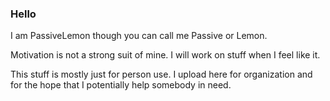 ### Hello
I am PassiveLemon though you can call me Passive or Lemon.

Motivation is not a strong suit of mine. I will work on stuff when I feel like it.

This stuff is mostly just for person use. I upload here for organization and for the hope that I potentially help somebody in need.
